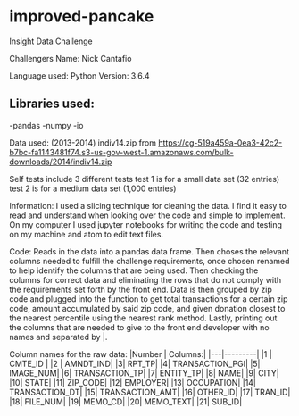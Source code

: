 # improved-pancake
Insight Data Challenge

Challengers Name: Nick Cantafio

Language used: Python
Version: 3.6.4

## Libraries used:
-pandas
-numpy
-io

Data used:
(2013-2014)
indiv14.zip from https://cg-519a459a-0ea3-42c2-b7bc-fa1143481f74.s3-us-gov-west-1.amazonaws.com/bulk-downloads/2014/indiv14.zip

Self tests include 3 different tests
test 1 is for a small data set (32 entries)
test 2 is for a medium data set (1,000 entries)

Information:
I used a slicing technique for cleaning the data. I find it easy to read and understand when looking over the code and simple to implement. On my computer I used jupyter notebooks for writing the code and testing on my machine and atom to edit text files.

 Code:
 Reads in the data into a pandas data frame. Then choses the relevant columns needed to fulfill the challenge requirements, once chosen renamed to help identify the columns that are being used. Then checking the columns for correct data and eliminating the rows that do not comply with the requirements set forth by the front end. Data is then grouped by zip code and plugged into the function to get total transactions for a certain zip code, amount accumulated by said zip code, and given donation closest to the nearest percentile using the nearest rank method. Lastly, printing out the columns that are needed to give to the front end developer with no names and separated by |.



Column names for the raw data:
|Number | Columns:|
|---|---------|
|1 | CMTE_ID |
|2 | AMNDT_IND|
|3|	RPT_TP|
|4|	TRANSACTION_PGI|
|5|	IMAGE_NUM|
|6|	TRANSACTION_TP|
|7|	ENTITY_TP|
|8|	NAME|
|9|	CITY|
|10|	STATE|
|11|	ZIP_CODE|
|12|	EMPLOYER|
|13|	OCCUPATION|
|14|	TRANSACTION_DT|
|15|	TRANSACTION_AMT|
|16|	OTHER_ID|
|17|	TRAN_ID|
|18|	FILE_NUM|
|19|	MEMO_CD|
|20|	MEMO_TEXT|
|21|	SUB_ID|
